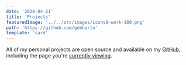 ```yaml
---
date: '2020-04-21'
title: 'Projects'
featuredImage: '../../src/images/icons8-work-100.png'
path: 'https://github.com/gebhartn'
template: 'card'
---
```


All of my personal projects are open source and available on my [GitHub][1], including the page you're [currently viewing][2].

[1]: https://github.com/gebhartn
[2]: https://github.com/gebhartn/nicholas.dev
